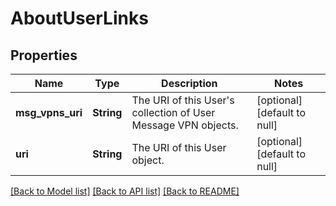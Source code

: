 # AboutUserLinks

## Properties
Name | Type | Description | Notes
------------ | ------------- | ------------- | -------------
**msg_vpns_uri** | **String** | The URI of this User&#39;s collection of User Message VPN objects. | [optional] [default to null]
**uri** | **String** | The URI of this User object. | [optional] [default to null]

[[Back to Model list]](../README.md#documentation-for-models) [[Back to API list]](../README.md#documentation-for-api-endpoints) [[Back to README]](../README.md)


